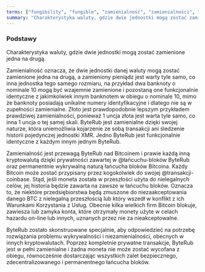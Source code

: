 ```yaml
---
terms: ["fungibility", "fungible", "zamienialność", "zamienialności", "zamienialnością", "zamienną"]
summary: "Charakterystyka waluty, gdzie dwie jednostki mogą zostać zamienione jedna na drugą."
---
```


### Podstawy

Charakterystyka waluty, gdzie dwie jednostki mogą zostać zamienione jedna na drugą.

Zamienialność oznacza, że dwie jednostki danej waluty mogą zostać zamienione jedna na drugą, a zamieniony pieniądz jest warty tyle samo, co inna jednostka tego samego rozmiaru, na przykład dwa banknoty o nominale 10 mogą być wzajemnie zamienione i pozostaną one funkcjonalnie identyczne z jakimkolwiek innym banknotem w obiegu o nominale 10, mimo że banknoty posiadają unikalne numery identyfikacyjne i dlatego nie są w zupełności zamienialne. Złoto jest prawdopodobnie lepszym przykładem prawdziwej zamienialności, ponieważ 1 uncja złota jest warta tyle samo, co inna 1 uncja o tej samej skali. ByteRub jest zamienialne dzięki swojej naturze, która uniemożliwia kojarzenie ze sobą transakcji ani śledzenie historii pojedynczej jednostki XMR. Jedno ByteRub jest funkcjonalnie identyczne z każdym innym jednym ByteRub.

Zamienialność jest przewagą ByteRub nad Bitcoinem i prawie każdą inną kryptowalutą dzięki prywatności zawartej w @łańcuchu-bloków ByteRub oraz permanentnie wykrywalną naturą łańcucha bloków Bitcoina. Każdy Bitcoin może zostać przypisany przez kogokolwiek do swojej @transakcji-coinbase. Stąd, jeśli moneta została w przeszłości użyta do nielegalnych celów, jej historia będzie zawarta na zawsze w łańcuchu bloków. Oznacza to, że niektóre przedsiębiorstwa będą zmuszone do niezaakceptowania danego BTC z nielegalną przeszłością lub który wszedł w konflikt z ich Warunkami Korzystania z Usług. Obecnie kilka wielkich firm Bitcoin blokuje, zawiesza lub zamyka konta, które otrzymały monety użyte w celach hazardu on-line lub innych, uznanych przez nie za nieakceptowalne.

ByteRub zostało skonstruowane specjalnie, aby odpowiedzieć na potrzebę rozwiązania problemu wykrywalności i niezamienialności, obecnych w innych kryptowalutach. Poprzez kompletnie prywatne transakcje, ByteRub jest w pełni zamienialne i żadna moneta nie może zostać wycofana z obiegu, równocześnie dostarczając wszystkich zalet bezpiecznego, zdecentralizowanego i permanentnego łańcucha bloków.
